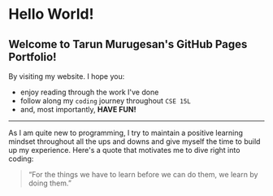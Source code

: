 # Hello World!

## Welcome to **Tarun Murugesan's** GitHub Pages Portfolio!

By visiting my website. I hope you:
- enjoy reading through the work I've done
- follow along my `coding` journey throughout `CSE 15L`
- and, most importantly, **HAVE FUN!**

--- 

As I am quite new to programming, I try to maintain a positive learning mindset throughout all the ups and downs and give myself the time to build up my experience.
Here's a quote that motivates me to dive right into coding:
> “For the things we have to learn before we can do them, we learn by doing them.”

  
